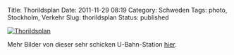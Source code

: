 Title: Thorildsplan
Date: 2011-11-29 08:19
Category: Schweden
Tags: photo, Stockholm, Verkehr
Slug: thorildsplan
Status: published

[![Thorildsplan](/pic/thorilds1_s.jpg "Thorildsplan")](/pic/thorilds1_l.jpg)

Mehr Bilder von dieser sehr schicken U-Bahn-Station
[hier](https://plus.google.com/photos/100638413644752125746/albums/5675921369533918817).

